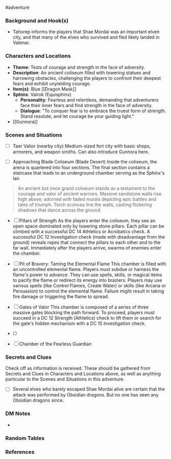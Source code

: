  #adventure 

### Background and Hook(s)

* Tahorep informs the players that Shae Mordai was an important elven city, and that many of the elves who survived and fled likely landed in Valenar.

### Characters and Locations

* **Theme**: Tests of courage and strength in the face of adversity.
* **Description**: An ancient coliseum filled with towering statues and harrowing obstacles, challenging the players to confront their deepest fears and exhibit unyielding courage.
* **Item(s)**: Blue [[Dragon Mask]]
* **Sphinx**: Valrok (Equisphinx)
	* **Personality**: Fearless and relentless, demanding that adventurers face their inner fears and find strength in the face of adversity.
	* **Dialogue**: "To conquer fear is to embrace the truest form of strength. Stand resolute, and let courage be your guiding light."
* [[Gunnora]]

### Scenes and Situations

 - [ ]  Taer Valior (nearby city)
	Medium-sized fort city with basic shops, armorers, and weapon smiths. Can also introduce Gunnora here.

 - [ ]  Approaching Blade Coliseum (Blade Desert)
	Inside the coliseum, the arena is quartered into four sections. The final section contains a staircase that leads to an underground chamber serving as the Sphinx's lair.
>An ancient but once grand coliseum stands as a testament to the courage and valor of ancient warriors. Massive sandstone walls rise high above, adorned with faded murals depicting epic battles and tales of triumph. Torch sconces line the walls, casting flickering shadows that dance across the ground. 

 - [ ]  Pillars of Strength
	As the players enter the coliseum, they see an open space dominated only by towering stone pillars. Each pillar can be climbed with a successful DC 14 Athletics or Acrobatics check. A successful DC 12 Investigation check (made with disadvantage from the ground) reveals ropes that connect the pillars to each other and to the far wall. Immediately after the players arrive, swarms of enemies enter the chamber.

 - [ ]  Pit of Bravery: Taming the Elemental Flame
	This chamber is filled with an uncontrolled elemental flame. Players must subdue or harness the flame's power to advance. They can use spells, skills, or magical items to pacify the flame or redirect its energy into braziers. Players may use various spells (like Control Flames, Create Water) or skills (like Arcana or Persuasion) to control the elemental flame. Failure might result in taking fire damage or triggering the flame to spread.

 - [ ]  Gates of Valor
	This chamber is composed of a series of three massive gates blocking the path forward. To proceed, players must succeed in a DC 12 Strength (Athletics) check to lift them or search for the gate's hidden mechanism with a DC 15 Investigation check.

 - [ ]  

 - [ ]  Chamber of the Fearless Guardian


### Secrets and Clues
Check off as information is received. These should be gathered from Secrets and Clues in Characters and Locations above, as well as anything particular to the Scenes and Situations in this adventure.

 - [ ]  Several elves who barely escaped Shae Mordai alive are certain that the attack was performed by Obsidian dragons. But no one has seen any Obsidian dragons since.

### DM Notes

* 

### Random Tables



### References

